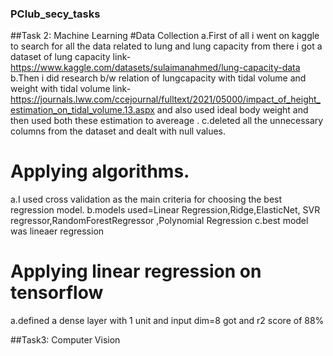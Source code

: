 ###  PClub_secy_tasks
##Task 2: Machine Learning
#Data Collection
a.First of all i went on kaggle to search for all the data related to lung and lung capacity from there i got a dataset of lung capacity link- https://www.kaggle.com/datasets/sulaimanahmed/lung-capacity-data 
b.Then i did research b/w relation of lungcapacity with tidal volume and weight with tidal volume link-https://journals.lww.com/ccejournal/fulltext/2021/05000/impact_of_height_estimation_on_tidal_volume.13.aspx   and also used ideal body weight and then used both these estimation to avereage .
c.deleted all the unnecessary columns from the dataset and dealt with null values.
# Applying algorithms.
a.I used cross validation as the main criteria for choosing the best regression model.
b.models used=Linear Regression,Ridge,ElasticNet, SVR regressor,RandomForestRegressor ,Polynomial Regression
c.best model was lineaer regression
# Applying linear regression on tensorflow
a.defined a dense layer with 1 unit and input dim=8 got and r2 score of 88%


##Task3: Computer Vision
